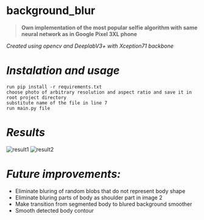 # background_blur

>**Own implementation of the most popular selfie algorithm with**
>**same neural network as in Google Pixel 3XL phone**

_Created using opencv and DeeplabV3+ with Xception71 backbone_


# **_Instalation and usage_**

```
run pip install -r requirements.txt
choose photo of arbitrary resolution and aspect ratio and save it in root project directory
substitute name of the file in line 7
run main.py file
```

# **_Results_**
![result1](https://user-images.githubusercontent.com/28948578/204031072-3cc3b203-527c-4eef-ad70-cbdef9c20b96.png)
![result2](https://user-images.githubusercontent.com/28948578/204031077-05f52565-e3db-4e5b-bb56-d2ef6824ec5a.png)


# **_Future improvements:_**
- Eliminate bluring of random blobs that do not represent body shape
- Eliminate bluring parts of body as shoulder part in image 2
- Make transition from segmented body to blured background smoother
- Smooth detected body contour
